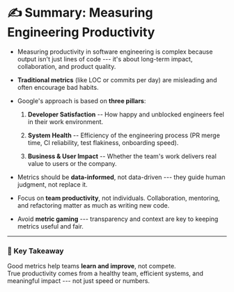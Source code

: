 ✍️ Summary: Measuring Engineering Productivity
==============

-   Measuring productivity in software engineering is complex because output isn't just lines of code --- it's about long-term impact, collaboration, and product quality.

-   **Traditional metrics** (like LOC or commits per day) are misleading and often encourage bad habits.

-   Google's approach is based on **three pillars**:

    1.  **Developer Satisfaction** -- How happy and unblocked engineers feel in their work environment.

    2.  **System Health** -- Efficiency of the engineering process (PR merge time, CI reliability, test flakiness, onboarding speed).

    3.  **Business & User Impact** -- Whether the team's work delivers real value to users or the company.

-   Metrics should be **data-informed**, not data-driven --- they guide human judgment, not replace it.

-   Focus on **team productivity**, not individuals. Collaboration, mentoring, and refactoring matter as much as writing new code.

-   Avoid **metric gaming** --- transparency and context are key to keeping metrics useful and fair.

* * * * *

### 🧠 Key Takeaway

Good metrics help teams **learn and improve**, not compete.\
True productivity comes from a healthy team, efficient systems, and meaningful impact --- not just speed or numbers.